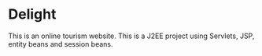 # Delight
This is an online tourism website. This is a J2EE project using Servlets, JSP, entity beans and session beans.
